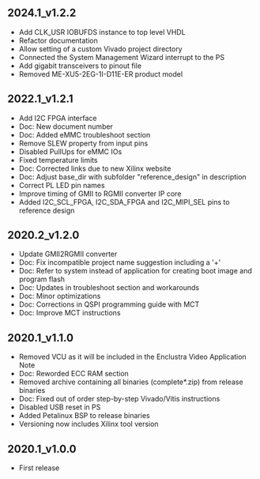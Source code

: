 ## 2024.1_v1.2.2
* Add CLK_USR IOBUFDS instance to top level VHDL
* Refactor documentation
* Allow setting of a custom Vivado project directory
* Connected the System Management Wizard interrupt to the PS
* Add gigabit transceivers to pinout file
* Removed ME-XU5-2EG-1I-D11E-ER product model

## 2022.1_v1.2.1
* Add I2C FPGA interface
* Doc: New document number
* Doc: Added eMMC troubleshoot section
* Remove SLEW property from input pins
* Disabled PullUps for eMMC IOs
* Fixed temperature limits
* Doc: Corrected links due to new Xilinx website
* Doc: Adjust base_dir with subfolder "reference_design" in description
* Correct PL LED pin names
* Improve timing of GMII to RGMII converter IP core
* Added I2C_SCL_FPGA, I2C_SDA_FPGA and I2C_MIPI_SEL pins to reference design

## 2020.2_v1.2.0
* Update GMII2RGMII converter
* Doc: Fix incompatible project name suggestion including a '+'
* Doc: Refer to system instead of application for creating boot image and program flash
* Doc: Updates in troubleshoot section and workarounds
* Doc: Minor optimizations
* Doc: Corrections in QSPI programming guide with MCT
* Doc: Improve MCT instructions

## 2020.1_v1.1.0
* Removed VCU as it will be included in the Enclustra Video Application Note
* Doc: Reworded ECC RAM section
* Removed archive containing all binaries (complete*.zip) from release binaries
* Doc: Fixed out of order step-by-step Vivado/Vitis instructions
* Disabled USB reset in PS
* Added Petalinux BSP to release binaries
* Versioning now includes Xilinx tool version

## 2020.1_v1.0.0
* First release
